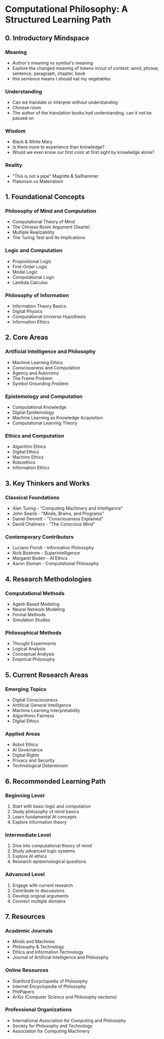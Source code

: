# Computational Philosophy: A Structured Learning Path

## 0. Introductory Mindspace

### Meaning
- Author's meaning vs symbol's meaning
- Explore the changed meaning of tokens in/out of context: word, phrase, sentence, paragraph, chapter, book
- this sentence means I should eat my vegetables

### Understanding 
- Can we translate or interpret without understanding
- Chinese room
- The author of the translation books had understanding, can it not be passed on

### Wisdom
- Black & White Mary
- Is there more to experience than knowledge? 
- Would we even know our first color at first sight by knowledge alone?

### Reality
- "This is not a pipe" Magritte & Sailhammer
- Platonism vs Materialism


## 1. Foundational Concepts

### Philosophy of Mind and Computation
- Computational Theory of Mind
- The Chinese Room Argument (Searle)
- Multiple Realizability
- The Turing Test and Its Implications

### Logic and Computation
- Propositional Logic
- First-Order Logic
- Modal Logic
- Computational Logic
- Lambda Calculus

### Philosophy of Information
- Information Theory Basics
- Digital Physics
- Computational Universe Hypothesis
- Information Ethics

## 2. Core Areas

### Artificial Intelligence and Philosophy
- Machine Learning Ethics
- Consciousness and Computation
- Agency and Autonomy
- The Frame Problem
- Symbol Grounding Problem

### Epistemology and Computation
- Computational Knowledge
- Digital Epistemology
- Machine Learning as Knowledge Acquisition
- Computational Learning Theory

### Ethics and Computation
- Algorithm Ethics
- Digital Ethics
- Machine Ethics
- Roboethics
- Information Ethics

## 3. Key Thinkers and Works

### Classical Foundations
- Alan Turing - "Computing Machinery and Intelligence"
- John Searle - "Minds, Brains, and Programs"
- Daniel Dennett - "Consciousness Explained"
- David Chalmers - "The Conscious Mind"

### Contemporary Contributors
- Luciano Floridi - Information Philosophy
- Nick Bostrom - Superintelligence
- Margaret Boden - AI Ethics
- Aaron Sloman - Computational Philosophy

## 4. Research Methodologies

### Computational Methods
- Agent-Based Modeling
- Neural Network Modeling
- Formal Methods
- Simulation Studies

### Philosophical Methods
- Thought Experiments
- Logical Analysis
- Conceptual Analysis
- Empirical Philosophy

## 5. Current Research Areas

### Emerging Topics
- Digital Consciousness
- Artificial General Intelligence
- Machine Learning Interpretability
- Algorithmic Fairness
- Digital Ethics

### Applied Areas
- Robot Ethics
- AI Governance
- Digital Rights
- Privacy and Security
- Technological Determinism

## 6. Recommended Learning Path

### Beginning Level
1. Start with basic logic and computation
2. Study philosophy of mind basics
3. Learn fundamental AI concepts
4. Explore information theory

### Intermediate Level
1. Dive into computational theory of mind
2. Study advanced logic systems
3. Explore AI ethics
4. Research epistemological questions

### Advanced Level
1. Engage with current research
2. Contribute to discussions
3. Develop original arguments
4. Connect multiple domains

## 7. Resources

### Academic Journals
- Minds and Machines
- Philosophy & Technology
- Ethics and Information Technology
- Journal of Artificial Intelligence and Philosophy

### Online Resources
- Stanford Encyclopedia of Philosophy
- Internet Encyclopedia of Philosophy
- PhilPapers
- ArXiv (Computer Science and Philosophy sections)

### Professional Organizations
- International Association for Computing and Philosophy
- Society for Philosophy and Technology
- Association for Computing Machinery
